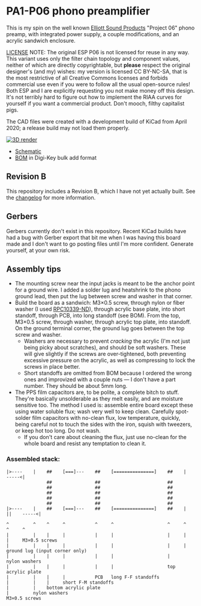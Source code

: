 # PA1-P06 phono preamplifier

This is my spin on the well known [Elliott Sound Products] "Project 06" phono preamp, with integrated power supply, a couple modifications, and an acrylic sandwich enclosure.

[LICENSE] NOTE: The original ESP P06 is not licensed for reuse in any way. This variant uses only the filter chain topology and component values, neither of which are directly copyrightable, but **please** respect the original designer's (and my) wishes: my version is licensed CC BY-NC-SA, that is the most restrictive of all Creative Commons licenses and forbids commercial use even if you were to follow all the usual open-source rules! Both ESP and I are explicitly requesting you not make money off this design. It's not terribly hard to figure out how to implement the RIAA curves for yourself if you want a commercial product. Don't mooch, filthy capitalist pigs.

The CAD files were created with a development build of KiCad from April 2020; a release build may not load them properly.

[![3D render][render_small]](../master/phonopreamp.png)

- [Schematic]
- [BOM] in Digi-Key bulk add format

## Revision B

This repository includes a Revision B, which I have not yet actually built. See the [changelog] for more information.

## Gerbers

Gerbers currently don't exist in this repository. Recent KiCad builds have had a bug with Gerber export that bit me when I was having this board made and I don't want to go posting files until I'm more confident. Generate yourself, at your own risk.

## Assembly tips

- The mounting screw near the input jacks is meant to be the anchor point for a ground wire. I added a solder lug and heatshrink to the phono ground lead, then put the lug between screw and washer in that corner.
- Build the board as a sandwich: M3×0.5 screw, through nylon or fiber washer (I used [RPC10339-ND]), through acrylic base plate, into short standoff, through PCB, into long standoff (see BOM). From the top, M3×0.5 screw, through washer, through acrylic top plate, into standoff. On the ground terminal corner, the ground lug goes between the top screw and washer.
    - Washers are necessary to prevent _cracking_ the acrylic (I'm not just being picky about scratches), and should be soft washers. These will give slightly if the screws are over-tightened, both preventing excessive pressure on the acrylic, as well as compressing to lock the screws in place better.
    - Short standoffs are omitted from BOM because I ordered the wrong ones and improvized with a couple nuts — I don't have a part number. They should be about 5mm long.
- The PPS film capacitors are, to be polite, a complete bitch to stuff. They're basically unsolderable as they melt easily, and are moisture sensitive too. The method I used is: assemble entire board except these using water soluble flux; wash very well to keep clean. Carefully spot-solder film capacitors with no-clean flux, low temperature, quickly, being careful not to touch the sides with the iron, squish with tweezers, or keep hot too long. Do not wash.
    - If you don't care about cleaning the flux, just use no-clean for the whole board and resist any temptation to clean it.

### Assembled stack:

```
|>----    |    ##    [===]---    ##    [===============]    ##    |          -----<|
               ##                ##                         ##
               ##                ##                         ##
               ##                ##                         ##
               ##                ##                         ##
               ##                ##                         ##
|>----    |    ##    [===]---    ##    [===============]    ##    |    ||    -----<|

^         ^    ^     ^           ^     ^                    ^     ^    ^     ^
|         |    |     |           |     |                    |     |    |     M3×0.5 screws
|         |    |     |           |     |                    |     |    ground lug (input corner only)
|         |    |     |           |     |                    |     nylon washers
|         |    |     |           |     |                    top acrylic plate
|         |    |     |           PCB   long F-F standoffs
|         |    |     short F-M standoffs
|         |    bottom acrylic plate
|         nylon washers
M3×0.5 screws
```

[Elliott Sound Products]: http://sound-au.com/project06.htm
[Schematic]: ../master/phonopreamp.pdf
[LICENSE]: ../master/COPYING
[changelog]: ../master/CHANGELOG
[render_small]: ../master/phonopreamp_small.png
[BOM]: ../master/phonopreamp/bom.txt
[RPC10339-ND]: https://www.digikey.com/product-detail/en/essentra-components/16M03080080/RPC10339-ND/10299235
